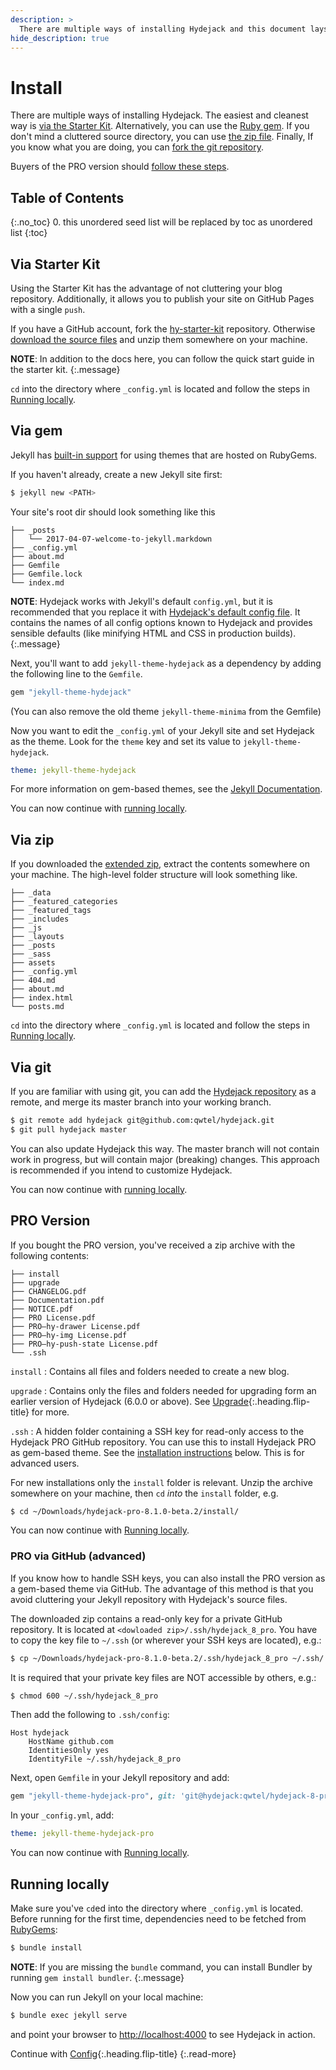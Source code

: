 ```yaml
---
description: >
  There are multiple ways of installing Hydejack and this document lays them out for you. The easiest way is with the Hydejack Starter Kit.
hide_description: true
---
```


# Install
There are multiple ways of installing Hydejack.
The easiest and cleanest way is [via the Starter Kit](#via-starter-kit).
Alternatively, you can use the [Ruby gem](#via-gem).
If you don't mind a cluttered source directory, you can use [the zip file](#via-zip).
Finally, If you know what you are doing, you can [fork the git repository](#via-git).

Buyers of the PRO version should [follow these steps](#pro-version).

## Table of Contents
{:.no_toc}
0. this unordered seed list will be replaced by toc as unordered list
{:toc}

## Via Starter Kit
Using the Starter Kit has the advantage of not cluttering your blog repository.
Additionally, it allows you to publish your site on GitHub Pages with a single `push`.

If you have a GitHub account, fork the [hy-starter-kit](https://github.com/qwtel/hy-starter-kit) repository.
Otherwise [download the source files](https://github.com/qwtel/hy-starter-kit/archive/v8.1.0-beta.2.zip)
and unzip them somewhere on your machine.

**NOTE**: In addition to the docs here, you can follow the quick start guide in the starter kit.
{:.message}

`cd` into the directory where `_config.yml` is located and follow the steps in [Running locally](#running-locally).

## Via gem
Jekyll has [built-in support](https://jekyllrb.com/docs/themes/) for using themes that are hosted on RubyGems.  

If you haven't already, create a new Jekyll site first:

~~~bash
$ jekyll new <PATH>
~~~

Your site's root dir should look something like this

~~~
├── _posts
│   └── 2017-04-07-welcome-to-jekyll.markdown
├── _config.yml
├── about.md
├── Gemfile
├── Gemfile.lock
└── index.md
~~~

**NOTE**: Hydejack works with Jekyll's default `config.yml`, but it is recommended that you replace it with
[Hydejack's default config file](https://github.com/qwtel/hydejack/blob/v8/_config.yml).
It contains the names of all config options known to Hydejack and provides sensible defaults (like minifying HTML and CSS in production builds).
{:.message}

Next, you'll want to add `jekyll-theme-hydejack` as a dependency by adding the following line to the `Gemfile`.

~~~ruby
gem "jekyll-theme-hydejack"
~~~

(You can also remove the old theme `jekyll-theme-minima` from the Gemfile)

Now you want to edit the `_config.yml` of your Jekyll site and set Hydejack as the theme.
Look for the `theme` key and set its value to `jekyll-theme-hydejack`.

~~~yml
theme: jekyll-theme-hydejack
~~~

For more information on gem-based themes, see the [Jekyll Documentation](http://jekyllrb.com/docs/themes/).

You can now continue with [running locally](#running-locally).

## Via zip
If you downloaded the [extended zip](https://github.com/qwtel/hydejack/releases),
extract the contents somewhere on your machine.
The high-level folder structure will look something like.

~~~
├── _data
├── _featured_categories
├── _featured_tags
├── _includes
├── _js
├── _layouts
├── _posts
├── _sass
├── assets
├── _config.yml
├── 404.md
├── about.md
├── index.html
└── posts.md
~~~

`cd` into the directory where `_config.yml` is located and follow the steps in [Running locally](#running-locally).

## Via git
If you are familiar with using git, you can add the [Hydejack repository](https://github.com/qwtel/hydejack)
as a remote, and merge its master branch into your working branch.

~~~bash
$ git remote add hydejack git@github.com:qwtel/hydejack.git
$ git pull hydejack master
~~~

You can also update Hydejack this way. The master branch will not contain work in progress,
but will contain major (breaking) changes.
This approach is recommended if you intend to customize Hydejack.

You can now continue with [running locally](#running-locally).

## PRO Version
If you bought the PRO version, you've received a zip archive with the following contents:

~~~
├── install
├── upgrade
├── CHANGELOG.pdf
├── Documentation.pdf
├── NOTICE.pdf
├── PRO License.pdf
├── PRO–hy-drawer License.pdf
├── PRO–hy-img License.pdf
├── PRO–hy-push-state License.pdf
└── .ssh
~~~

`install`
: Contains all files and folders needed to create a new blog.

`upgrade`
: Contains only the files and folders needed for upgrading form an earlier version of Hydejack (6.0.0 or above). See [Upgrade]{:.heading.flip-title} for more.

`.ssh`
: A hidden folder containing a SSH key for read-only access to the Hydejack PRO GitHub repository.
  You can use this to install Hydejack PRO as gem-based theme.
  See the [installation instructions](#pro-via-github-advanced) below.
  This is for advanced users.

For new installations only the `install` folder is relevant.
Unzip the archive somewhere on your machine, then `cd` *into* the `install` folder, e.g.

~~~bash
$ cd ~/Downloads/hydejack-pro-8.1.0-beta.2/install/
~~~

You can now continue with [Running locally](#running-locally).

### PRO via GitHub (advanced)
If you know how to handle SSH keys, you can also install the PRO version as a gem-based theme via GitHub.
The advantage of this method is that you avoid cluttering your Jekyll repository with Hydejack's source files.

The downloaded zip contains a read-only key for a private GitHub repository.
It is located at `<dowloaded zip>/.ssh/hydejack_8_pro`.
You have to copy the key file to `~/.ssh` (or wherever your SSH keys are located), e.g.:

~~~bash
$ cp ~/Downloads/hydejack-pro-8.1.0-beta.2/.ssh/hydejack_8_pro ~/.ssh/
~~~

It is required that your private key files are NOT accessible by others, e.g.:

~~~bash
$ chmod 600 ~/.ssh/hydejack_8_pro
~~~

Then add the following to `.ssh/config`:

~~~
Host hydejack
	HostName github.com
	IdentitiesOnly yes
	IdentityFile ~/.ssh/hydejack_8_pro
~~~

Next, open `Gemfile` in your Jekyll repository and add:

~~~ruby
gem "jekyll-theme-hydejack-pro", git: 'git@hydejack:qwtel/hydejack-8-pro.git'
~~~

In your `_config.yml`, add:

~~~yml
theme: jekyll-theme-hydejack-pro
~~~

You can now continue with [Running locally](#running-locally).

## Running locally
Make sure you've `cd`ed into the directory where `_config.yml` is located.
Before running for the first time, dependencies need to be fetched from [RubyGems](https://rubygems.org/):

~~~bash
$ bundle install
~~~

**NOTE**: If you are missing the `bundle` command, you can install Bundler by running `gem install bundler`.
{:.message}

Now you can run Jekyll on your local machine:

~~~bash
$ bundle exec jekyll serve
~~~

and point your browser to <http://localhost:4000> to see Hydejack in action.


Continue with [Config](config.md){:.heading.flip-title}
{:.read-more}


[upgrade]: upgrade.md
